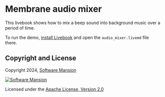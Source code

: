 # Membrane audio mixer

This livebook shows how to mix a beep sound into background music over a period of time.

To run the demo, [install Livebook](https://github.com/livebook-dev/livebook#escript) and open the `audio_mixer.livemd` file there.

## Copyright and License

Copyright 2024, [Software Mansion](https://swmansion.com/?utm_source=git&utm_medium=readme&utm_campaign=membrane)

[![Software Mansion](https://docs.membrane.stream/static/logo/swm_logo_readme.png)](https://swmansion.com/?utm_source=git&utm_medium=readme&utm_campaign=membrane)

Licensed under the [Apache License, Version 2.0](LICENSE)
